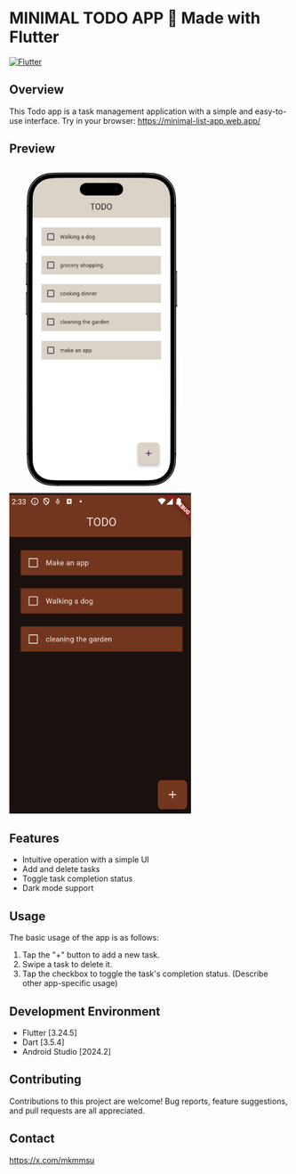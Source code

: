 # MINIMAL TODO APP 🌟 Made with Flutter
 [![Flutter](https://img.shields.io/badge/Flutter-02569B?style=for-the-badge&logo=flutter&logoColor=white)](https://flutter.dev/) 

## Overview
This Todo app is a task management application with a simple and easy-to-use interface.
Try in your browser: https://minimal-list-app.web.app/

## Preview
![minimal_todo_app.png](images%2Fminimal_todo_app.png) ![dark_mode.png](images%2Fdark_mode.png)

## Features
* Intuitive operation with a simple UI
* Add and delete tasks
* Toggle task completion status
* Dark mode support

## Usage
The basic usage of the app is as follows:
1. Tap the "+" button to add a new task.
2. Swipe a task to delete it.
3. Tap the checkbox to toggle the task's completion status. (Describe other app-specific usage)

## Development Environment
* Flutter [3.24.5]
* Dart [3.5.4]
* Android Studio [2024.2]

## Contributing
Contributions to this project are welcome! Bug reports, feature suggestions, and pull requests are all appreciated.

## Contact
https://x.com/mkmmsu